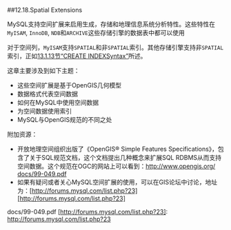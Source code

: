 ##12.18.Spatial Extensions

MySQL支持空间扩展来启用生成，存储和地理信息系统分析特性。这些特性在`MyISAM`, `InnoDB`, `NDB`和`ARCHIVE`这些存储引擎的数据表中都可以使用

对于空间列，`MyISAM`支持`SPATIAL`和非`SPATIAL`索引。其他存储引擎支持非`SPATIAL`索引，正如[13.1.13节“CREATE INDEXSyntax”][13-1-13-CIS]所述。

这章主要涉及到如下主题：

* 这些空间扩展是基于OpenGIS几何模型
* 数据格式代表空间数据
* 如何在MySQL中使用空间数据
* 为空间数据使用索引
* MySQL与OpenGIS规范的不同之处

附加资源：

* 开放地理空间组织出版了《OpenGIS® Simple Features Specifications》，包含了关于SQL规范文档，这个文档提出几种概念来扩展SQL RDBMS从而支持空间数据。这个规范在OGC的网站上可以看到：[http://www.opengis.org/
docs/99-049.pdf][http://www.opengis.org/
docs/99-049.pdf]
* 如果有疑问或者关心MySQL空间扩展的使用，可以在GIS论坛中讨论，地址为：[http://forums.mysql.com/list.php?23][http://forums.mysql.com/list.php?23]


[13-1-13-CIS]:../Chapter_13/13.01.13_CREATE_INDEX_Syntax.md
[http://www.opengis.org/
docs/99-049.pdf]:http://www.opengis.org/
docs/99-049.pdf
[http://forums.mysql.com/list.php?23]: http://forums.mysql.com/list.php?23
